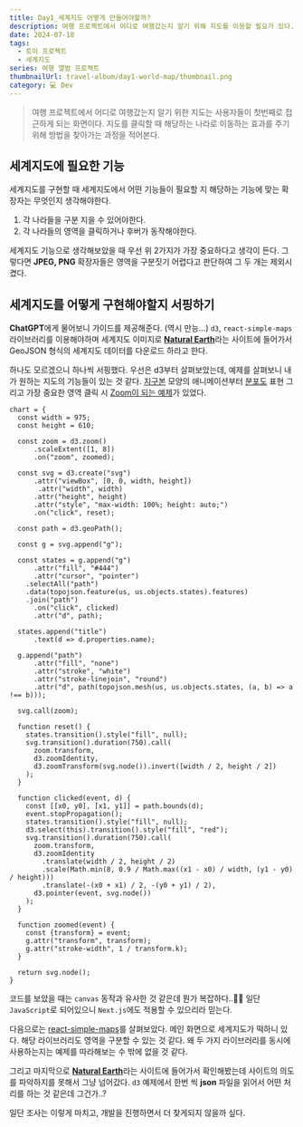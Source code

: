 ```yaml
---
title: Day1_세계지도 어떻게 만들어야할까?
description: 여행 프로젝트에서 어디로 여행갔는지 알기 위해 지도를 이용할 필요가 있다. 지도를 클릭할 때 해당하는 나라로 이동하는 효과를 주기 위해 방법을 찾아가는 과정을 적어본다.
date: 2024-07-18
tags:
  - 토이 프로젝트
  - 세계지도
series: 여행 앨범 프로젝트
thumbnailUrl: travel-album/day1-world-map/thumbnail.png
category: 💻 Dev
---
```


> 여행 프로젝트에서 어디로 여행갔는지 알기 위한 지도는 사용자들이 첫번째로 접근하게 되는 화면이다.
> 지도를 클릭할 때 해당하는 나라로 이동하는 효과를 주기 위해 방법을 찾아가는 과정을 적어본다.

## 세계지도에 필요한 기능

세계지도를 구현할 때 세계지도에서 어떤 기능들이 필요할 지 해당하는 기능에 맞는 확장자는 무엇인지 생각해야한다.

1. 각 나라들을 구분 지을 수 있어야한다.
2. 각 나라들의 영역을 클릭하거나 후버가 동작해야한다.

세계지도 기능으로 생각해보았을 때 우선 위 2가지가 가장 중요하다고 생각이 든다.
그렇다면 **JPEG, PNG** 확장자들은 영역을 구분짓기 어렵다고 판단하여 그 두 개는 제외시켰다.

## 세계지도를 어떻게 구현해야할지 서핑하기

**ChatGPT**에게 물어보니 가이드를 제공해준다. (역시 만능...)
`d3`, `react-simple-maps` 라이브러리를 이용해야하며 세계지도 이미지로 [**Natural Earth**](https://www.naturalearthdata.com/)라는 사이트에 들어가서 GeoJSON 형식의 세계지도 데이터를 다운로드 하라고 한다.

하나도 모르겠으니 하나씩 서핑했다.
우선은 d3부터 살펴보았는데, 예제를 살펴보니 내가 원하는 지도의 기능들이 있는 것 같다.
[지구본](https://observablehq.com/@d3/versor-dragging?intent=fork) 모양의 애니메이션부터 [분포도](https://observablehq.com/@d3/walmarts-growth?intent=fork) 표현 그리고 가장 중요한 영역 클릭 시 [Zoom이 되는 예제](https://observablehq.com/@d3/zoom-to-bounding-box?intent=fork)가 있었다.

```js:영역클릭_예제
chart = {
  const width = 975;
  const height = 610;

  const zoom = d3.zoom()
      .scaleExtent([1, 8])
      .on("zoom", zoomed);

  const svg = d3.create("svg")
      .attr("viewBox", [0, 0, width, height])
       .attr("width", width)
      .attr("height", height)
      .attr("style", "max-width: 100%; height: auto;")
      .on("click", reset);

  const path = d3.geoPath();

  const g = svg.append("g");

  const states = g.append("g")
      .attr("fill", "#444")
      .attr("cursor", "pointer")
    .selectAll("path")
    .data(topojson.feature(us, us.objects.states).features)
    .join("path")
      .on("click", clicked)
      .attr("d", path);

  states.append("title")
      .text(d => d.properties.name);

  g.append("path")
      .attr("fill", "none")
      .attr("stroke", "white")
      .attr("stroke-linejoin", "round")
      .attr("d", path(topojson.mesh(us, us.objects.states, (a, b) => a !== b)));

  svg.call(zoom);

  function reset() {
    states.transition().style("fill", null);
    svg.transition().duration(750).call(
      zoom.transform,
      d3.zoomIdentity,
      d3.zoomTransform(svg.node()).invert([width / 2, height / 2])
    );
  }

  function clicked(event, d) {
    const [[x0, y0], [x1, y1]] = path.bounds(d);
    event.stopPropagation();
    states.transition().style("fill", null);
    d3.select(this).transition().style("fill", "red");
    svg.transition().duration(750).call(
      zoom.transform,
      d3.zoomIdentity
        .translate(width / 2, height / 2)
        .scale(Math.min(8, 0.9 / Math.max((x1 - x0) / width, (y1 - y0) / height)))
        .translate(-(x0 + x1) / 2, -(y0 + y1) / 2),
      d3.pointer(event, svg.node())
    );
  }

  function zoomed(event) {
    const {transform} = event;
    g.attr("transform", transform);
    g.attr("stroke-width", 1 / transform.k);
  }

  return svg.node();
}
```

코드를 보았을 때는 `canvas` 동작과 유사한 것 같은데 뭔가 복잡하다..😵‍💫
일단 `JavaScript`로 되어있으니 `Next.js`에도 적용할 수 있으리라 믿는다.

다음으로는 [react-simple-maps](https://www.react-simple-maps.io/)를 살펴보았다.
메인 화면으로 세계지도가 떡하니 있다.
해당 라이브러리도 영역을 구분할 수 있는 것 같다. 왜 두 가지 라이브러리를 동시에 사용하는지는 예제를 따라해보는 수 밖에 없을 것 같다.

그리고 마지막으로 [**Natural Earth**](https://www.naturalearthdata.com/)라는 사이트에 들어가서 확인해봤는데 사이트의 의도를 파악하지를 못해서 그냥 넘어갔다. `d3` 예제에서 한번 씩 **json** 파일을 읽어서 어떤 처리를 하는 것 같은데 그건가..?

일단 조사는 이렇게 마치고, 개발을 진행하면서 더 찾게되지 않을까 싶다.

